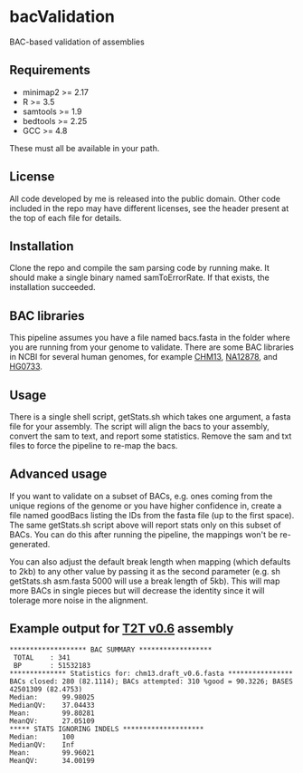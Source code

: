 # bacValidation
BAC-based validation of assemblies

## Requirements
- minimap2 >= 2.17
- R >= 3.5
- samtools >= 1.9
- bedtools >= 2.25
- GCC >= 4.8

These must all be available in your path.

## License

All code developed by me is released into the public domain. Other code included in the repo may have different licenses, see the header present at the top of each file for details.

## Installation
Clone the repo and compile the sam parsing code by running make. It should make a single binary named samToErrorRate. If that exists, the installation succeeded.


## BAC libraries
This pipeline assumes you have a file named bacs.fasta in the folder where you are running from your genome to validate. There are some BAC libraries in NCBI for several human genomes, for example <a href="https://www.ncbi.nlm.nih.gov/nuccore/?term=VMRC59+and+complete">CHM13</a>, <a href="https://www.ncbi.nlm.nih.gov/nuccore/?term=VMRC53+and+complete">NA12878</a>, and <a href="https://www.ncbi.nlm.nih.gov/nuccore/?term=VMRC62+and+complete">HG0733</a>.

## Usage

There is a single shell script, getStats.sh which takes one argument, a fasta file for your assembly. The script will align the bacs to your assembly, convert the sam to text, and report some statistics. Remove the sam and txt files to force the pipeline to re-map the bacs.

## Advanced usage

If you want to validate on a subset of BACs, e.g. ones coming from the unique regions of the genome or you have higher confidence in, create a file named goodBacs listing the IDs from the fasta file (up to the first space). The same getStats.sh script above will report stats only on this subset of BACs. You can do this after running the pipeline, the mappings won't be re-generated.

You can also adjust the default break length when mapping (which defaults to 2kb) to any other value by passing it as the second parameter (e.g. sh getStats.sh asm.fasta 5000 will use a break length of 5kb). This will map more BACs in single pieces but will decrease the identity since it will tolerage more noise in the alignment.

## Example output for <a href="https://github.com/nanopore-wgs-consortium/CHM13">T2T v0.6</a> assembly

```
******************* BAC SUMMARY ******************
 TOTAL    : 341
 BP       : 51532183
************** Statistics for: chm13.draft_v0.6.fasta ****************
BACs closed: 280 (82.1114); BACs attempted: 310 %good = 90.3226; BASES 42501309 (82.4753)
Median:		 99.98025 
MedianQV:	 37.04433 
Mean:		 99.80281 
MeanQV:		 27.05109 
***** STATS IGNORING INDELS ********************
Median:		 100 
MedianQV:	 Inf 
Mean:		 99.96021 
MeanQV:		 34.00199 
```
